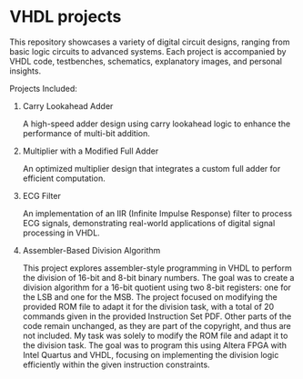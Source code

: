 # VHDL projects
This repository showcases a variety of digital circuit designs, ranging from basic logic circuits to advanced systems. Each project is accompanied by VHDL code, testbenches, schematics, explanatory images, and personal insights.

Projects Included:

1. Carry Lookahead Adder
   
   A high-speed adder design using carry lookahead logic to enhance the performance of multi-bit addition.
   
2. Multiplier with a Modified Full Adder
   
   An optimized multiplier design that integrates a custom full adder for efficient computation.
   
3. ECG Filter
   
   An implementation of an IIR (Infinite Impulse Response) filter to process ECG signals, demonstrating real-world applications of digital signal processing in VHDL.
   
4. Assembler-Based Division Algorithm

   This project explores assembler-style programming in VHDL to perform the division of 16-bit and 8-bit binary numbers. The goal was to create a division algorithm for a 16-bit quotient using two 8-bit registers: one for the LSB and one for the MSB. The project focused on modifying the provided ROM file to adapt it for the division task, with a total of 20 commands given in the provided Instruction Set PDF. Other parts of the code remain unchanged, as they are part of the copyright, and thus are not included. My task was solely to modify the ROM file and adapt it to the division task.   The goal was to program this using Altera FPGA with Intel Quartus and VHDL, focusing on implementing the division logic efficiently within the given instruction constraints.

